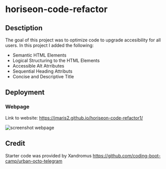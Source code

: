 # horiseon-code-refactor

## Desctiption 
The goal of this project was to optimize code to upgrade accesibility for all users.
In this project I added the following: 
* Semantic HTML Elements 
* Logical Structuring to the HTML Elements
* Accessible Alt Atrributes
* Sequential Heading Attributs 
* Concise and Descriptive Title

## Deployment

### Webpage

Link to website: https://jmaris2.github.io/horiseon-code-refactor1/

![screenshot webpage](assets/images/webpagescreenshot.png)

## Credit 
Starter code was provided by Xandromus https://github.com/coding-boot-camp/urban-octo-telegram